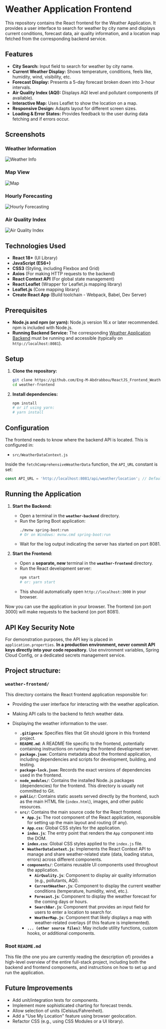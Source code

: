 # Weather Application Frontend

This repository contains the React frontend for the Weather Application. It provides a user interface to search for weather by city name and displays current conditions, forecast data, air quality information, and a location map fetched from the corresponding backend service.

## Features

*   **City Search:** Input field to search for weather by city name.
*   **Current Weather Display:** Shows temperature, conditions, feels like, humidity, wind, visibility, etc.
*   **Forecast Display:** Presents a 5-day forecast broken down into 3-hour intervals.
*   **Air Quality Index (AQI):** Displays AQI level and pollutant components (if available).
*   **Interactive Map:** Uses Leaflet to show the location on a map.
*   **Responsive Design:** Adapts layout for different screen sizes.
*   **Loading & Error States:** Provides feedback to the user during data fetching and if errors occur.


## Screenshots


### Weather Information
![Weather Info](/Images/WthrInfo.png)

### Map View
![Map](/Images/Map.png)

### Hourly Forecasting
![Hourly Forecasting](/Images/HrForecast.png)

### Air Quality Index
![Air Quality Index](/Images/AQI.png)



## Technologies Used

*   **React 18+** (UI Library)
*   **JavaScript (ES6+)**
*   **CSS3** (Styling, including Flexbox and Grid)
*   **Axios** (For making HTTP requests to the backend)
*   **React Context API** (For global state management)
*   **React Leaflet** (Wrapper for Leaflet.js mapping library)
*   **Leaflet.js** (Core mapping library)
*   **Create React App** (Build toolchain - Webpack, Babel, Dev Server)

## Prerequisites

*   **Node.js and npm (or yarn):** Node.js version 16.x or later recommended. npm is included with Node.js.
*   **Running Backend Service:** The corresponding [Weather Application Backend](<link-to-your-backend-repo>) must be running and accessible (typically on `http://localhost:8081`).

## Setup

1.  **Clone the repository:**
    ```bash
    git clone https://github.com/Eng-M-Abdrabbou/ReactJS_Frontend_Weather_Prediction_Analysis.git
    cd weather-frontend
    ```

2.  **Install dependencies:**
    ```bash
    npm install
    # or if using yarn:
    # yarn install
    ```

## Configuration

The frontend needs to know where the backend API is located. This is configured in:

*   `src/WeatherDataContext.js`

Inside the `fetchComprehensiveWeatherData` function, the `API_URL` constant is set:

```javascript
const API_URL = 'http://localhost:8081/api/weather/location'; // Default backend URL

```

## Running the Application

1.  **Start the Backend:**
    *   Open a terminal in the **`weather-backend`** directory.
    *   Run the Spring Boot application:
        ```bash
        ./mvnw spring-boot:run
        # Or on Windows: mvnw.cmd spring-boot:run
        ```
    *   Wait for the log output indicating the server has started on port 8081.

2.  **Start the Frontend:**
    *   Open a **separate, new** terminal in the **`weather-frontend`** directory.
    *   Run the React development server:
        ```bash
        npm start
        # or: yarn start
        ```
    *   This should automatically open `http://localhost:3000` in your browser.

Now you can use the application in your browser. The frontend (on port 3000) will make requests to the backend (on port 8081).

## API Key Security Note

For demonstration purposes, the API key is placed in `application.properties`. **In a production environment, never commit API keys directly into your code repository.** Use environment variables, Spring Cloud Config, or a dedicated secrets management service.    

## Project structure:

### `weather-frontend/`

This directory contains the React frontend application responsible for:

* Providing the user interface for interacting with the weather application.
* Making API calls to the backend to fetch weather data.
* Displaying the weather information to the user.

    * **`.gitignore`**: Specifies files that Git should ignore in this frontend project.
    * **`README.md`**: A README file specific to the frontend, potentially containing instructions on running the frontend development server.
    * **`package.json`**: Contains metadata about the frontend application, including dependencies and scripts for development, building, and testing.
    * **`package-lock.json`**: Records the exact versions of dependencies used in the frontend.
    * **`node_modules/`**: Contains the installed Node..js packages (dependencies) for the frontend. This directory is usually not committed to Git.
    * **`public/`**: Contains static assets served directly by the frontend, such as the main HTML file (`index.html`), images, and other public resources.
    * **`src/`**: Contains the main source code for the React frontend.
        * **`App.js`**: The root component of the React application, responsible for setting up the main layout and routing (if any).
        * **`App.css`**: Global CSS styles for the application.
        * **`index.js`**: The entry point that renders the `App` component into the DOM.
        * **`index.css`**: Global CSS styles applied to the `index.js` file.
        * **`WeatherDataContext.js`**: Implements the React Context API to manage and share weather-related state (data, loading status, errors) across different components.
        * **`components/`**: Contains reusable UI components used throughout the application.
            * **`AirQuality.js`**: Component to display air quality information (e.g., pollutants, AQI).
            * **`CurrentWeather.js`**: Component to display the current weather conditions (temperature, humidity, wind, etc.).
            * **`Forecast.js`**: Component to display the weather forecast for the coming days or hours.
            * **`SearchBar.js`**: Component that provides an input field for users to enter a location to search for.
            * **`WeatherMap.js`**: Component that likely displays a map with weather-related overlays (if this feature is implemented).
        * **`... (other source files)`**: May include utility functions, custom hooks, or additional components.

### Root `README.md`

This file (the one you are currently reading the description of) provides a high-level overview of the entire full-stack project, including both the backend and frontend components, and instructions on how to set up and run the application.



## Future Improvements

*   Add unit/integration tests for components.
*   Implement more sophisticated charting for forecast trends.
*   Allow selection of units (Celsius/Fahrenheit).
*   Add a "Use My Location" feature using browser geolocation.
*   Refactor CSS (e.g., using CSS Modules or a UI library).
